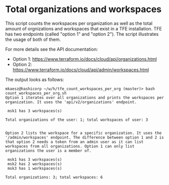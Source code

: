# Total organizations and workspaces

This script counts the workspaces per organization as well as the total amount of orgnizations and workspaces that exist in a TFE installation. TFE has two endpoints (called "option 1" and "option 2"). The script illustrates the usage of both of them.

For more details see the API documentation:
* Option 1: https://www.terraform.io/docs/cloud/api/organizations.html
* Option 2: https://www.terraform.io/docs/cloud/api/admin/workspaces.html

The output looks as follows:

```
mkaesz@hashicorp ~/w/h/tfe_count_workspaces_per_org (master)> bash count_workspaces_per_org.sh
Option 1 iterates over all organizations and prints the workspaces per organization. It uses the 'api/v2/organizations' endpoint.

 msk1 has 3 workspaces(s)

Total organizations of the user: 1; total workspaces of user: 3


Option 2 lists the workspace for a specific organization. It uses the '/admin/workspaces' endpoint. The difference between option 1 and 2 is that option 2 needs a token from an admin user as it can list workspaces from all organizations. Option 1 can only list organizations the user is a member of.

 msk1 has 3 workspaces(s)
 msk2 has 2 workspaces(s)
 msk3 has 1 workspaces(s)

Total organizations: 3; total workspaces: 6

```

